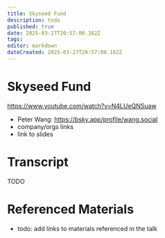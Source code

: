 ```yaml
---
title: Skyseed Fund
description: todo
published: true
date: 2025-03-27T20:57:00.162Z
tags: 
editor: markdown
dateCreated: 2025-03-27T20:57:00.162Z
---
```


# Skyseed Fund 
https://www.youtube.com/watch?v=N4LUeQNSuaw
- Peter Wang: https://bsky.app/profile/wang.social
- company/orgs links
- link to slides

# Transcript
TODO

# Referenced Materials
- todo: add links to materials referenced in the talk